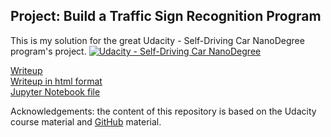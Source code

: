 

## Project: Build a Traffic Sign Recognition Program
This is my solution for the great Udacity - Self-Driving Car NanoDegree program's project. [![Udacity - Self-Driving Car NanoDegree](https://s3.amazonaws.com/udacity-sdc/github/shield-carnd.svg)](http://www.udacity.com/drive) <BR>
 

[Writeup](writeup.md)<BR>
[Writeup in html format](Traffic_Sign_Classifier.html)<BR>
[Jupyter Notebook file](Traffic_Sign_Classifier.ipynb)<BR>

Acknowledgements: the content of this repository is based on the Udacity course material and [GitHub](https://github.com/udacity/CarND-Traffic-Sign-Classifier-Project) material.
